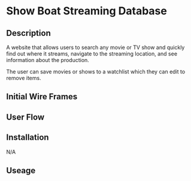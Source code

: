 # Show Boat Streaming Database 

## Description 
A website that allows users to search any movie or TV show and quickly find out where it streams, navigate to the streaming location, and see information about the production. 

The user can save movies or shows to a watchlist which they can edit to remove items. 

## Initial Wire Frames



## User Flow



## Installation

N/A

## Useage
